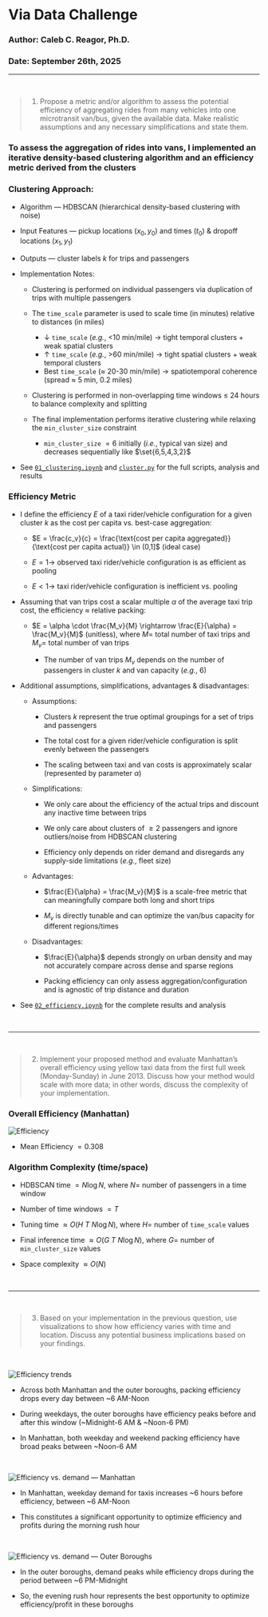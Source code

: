 # Via Data Challenge
### Author: Caleb C. Reagor, Ph.D.
### Date: September 26th, 2025

---

<br>

> 1. Propose a metric and/or algorithm to assess the potential efficiency of aggregating rides from many vehicles into one microtransit van/bus, given the available data. Make realistic assumptions and any necessary simplifications and state them.

### To assess the aggregation of rides into vans, I implemented an iterative density-based clustering algorithm and an efficiency metric derived from the clusters

### Clustering Approach:

- Algorithm — HDBSCAN (hierarchical density-based clustering with noise)
- Input Features — pickup locations ($x_0, y_0$) and times ($t_0$) & dropoff locations ($x_1, y_1$)
- Outputs — cluster labels $k$ for trips and passengers
- Implementation Notes:
    - Clustering is performed on individual passengers via duplication of trips with multiple passengers

    - The `time_scale` parameter is used to scale time (in minutes) relative to distances (in miles)
        - $\downarrow$ `time_scale` (*e.g.*, <10 min/mile) $\rightarrow$ tight temporal clusters + weak spatial clusters
        - $\uparrow$ `time_scale` (*e.g.*, >60 min/mile) $\rightarrow$ tight spatial clusters + weak temporal clusters
        - Best `time_scale` ($\approx$ 20-30 min/mile) $\rightarrow$ spatiotemporal coherence (spread $\approx$ 5 min, 0.2 miles)

    - Clustering is performed in non-overlapping time windows $\leq$ 24 hours to balance complexity and splitting

    - The final implementation performs iterative clustering while relaxing the `min_cluster_size` constraint
        - `min_cluster_size` $=6$ initially (*i.e.*, typical van size) and decreases sequentially like $\set{6,5,4,3,2}$

- See [`01_clustering.ipynb`](notebooks/01_clustering.ipynb) and [`cluster.py`](utils/cluster.py) for the full scripts, analysis and results

### Efficiency Metric

- I define the efficiency $E$ of a taxi rider/vehicle configuration for a given cluster $k$ as the cost per capita vs. best-case aggregation:

    - $E = \frac{c_v}{c} = \frac{\text{cost per capita aggregated}}{\text{cost per capita actual}} \in (0,1]$ (ideal case)

    - $E = 1 \rightarrow$ observed taxi rider/vehicle configuration is as efficient as pooling

    - $E < 1 \rightarrow$ taxi rider/vehicle configuration is inefficient vs. pooling

- Assuming that van trips cost a scalar multiple $\alpha$ of the average taxi trip cost, the efficiency $\approx$ relative packing:

    - $E = \alpha \cdot \frac{M_v}{M} \rightarrow \frac{E}{\alpha} = \frac{M_v}{M}$ (unitless), where $M =$ total number of taxi trips and $M_v =$ total number of van trips

        - The number of van trips $M_v$ depends on the number of passengers in cluster $k$ and van capacity (*e.g.*, 6)

- Additional assumptions, simplifications, advantages & disadvantages:

    - Assumptions:

        - Clusters $k$ represent the true optimal groupings for a set of trips and passengers

        - The total cost for a given rider/vehicle configuration is split evenly between the passengers

        - The scaling between taxi and van costs is approximately scalar (represented by parameter $\alpha$)

    - Simplifications:

        - We only care about the efficiency of the actual trips and discount any inactive time between trips

        - We only care about clusters of $\geq 2$ passengers and ignore outliers/noise from HDBSCAN clustering

        - Efficiency only depends on rider demand and disregards any supply-side limitations (*e.g.*, fleet size)

    - Advantages:

        - $\frac{E}{\alpha} = \frac{M_v}{M}$ is a scale-free metric that can meaningfully compare both long and short trips

        - $M_v$ is directly tunable and can optimize the van/bus capacity for different regions/times

    - Disadvantages:

        - $\frac{E}{\alpha}$ depends strongly on urban density and may not accurately compare across dense and sparse regions

        - Packing efficiency can only assess aggregation/configuration and is agnostic of trip distance and duration 

- See [`02_efficiency.ipynb`](notebooks/02_efficiency.ipynb) for the complete results and analysis

<br>

---

<br>

> 2. Implement your proposed method and evaluate Manhattan’s overall efficiency using yellow taxi data from the first full week (Monday-Sunday) in June 2013. Discuss how your method would scale with more data; in other words, discuss the complexity of your implementation.

### Overall Efficiency (Manhattan)

![Efficiency](figures/efficiency.svg)

- Mean Efficiency $= 0.308$

### Algorithm Complexity (time/space)

- HDBSCAN time $= N \log N$, where $N =$ number of passengers in a time window

- Number of time windows $= T$

- Tuning time $\approx O(H$ $T$ $N \log N)$, where $H =$ number of `time_scale` values

- Final inference time $\approx O(G$ $T$ $N \log N)$, where $G =$ number of `min_cluster_size` values

- Space complexity $\approx O(N)$

<br>

---

<br>

> 3. Based on your implementation in the previous question, use visualizations to show how efficiency varies with time and location. Discuss any potential business implications based on your findings.

<br>

![Efficiency trends](figures/efficiency_trends.svg)

- Across both Manhattan and the outer boroughs, packing efficiency drops every day between ~6 AM-Noon

- During weekdays, the outer boroughs have efficiency peaks before and after this window (~Midnight-6 AM & ~Noon-6 PM)

- In Manhattan, both weekday and weekend packing efficiency have broad peaks between ~Noon-6 AM

<br>

![Efficiency vs. demand — Manhattan](figures/efficiency_vs_demand_manhattan.svg)

- In Manhattan, weekday demand for taxis increases ~6 hours before efficiency, between ~6 AM-Noon

- This constitutes a significant opportunity to optimize efficiency and profits during the morning rush hour

<br>

![Efficiency vs. demand — Outer Boroughs](figures/efficiency_vs_demand_outer_boroughs.svg)

- In the outer boroughs, demand peaks while efficiency drops during the period between ~6 PM-Midnight

- So, the evening rush hour represents the best opportunity to optimize efficiency/profit in these boroughs